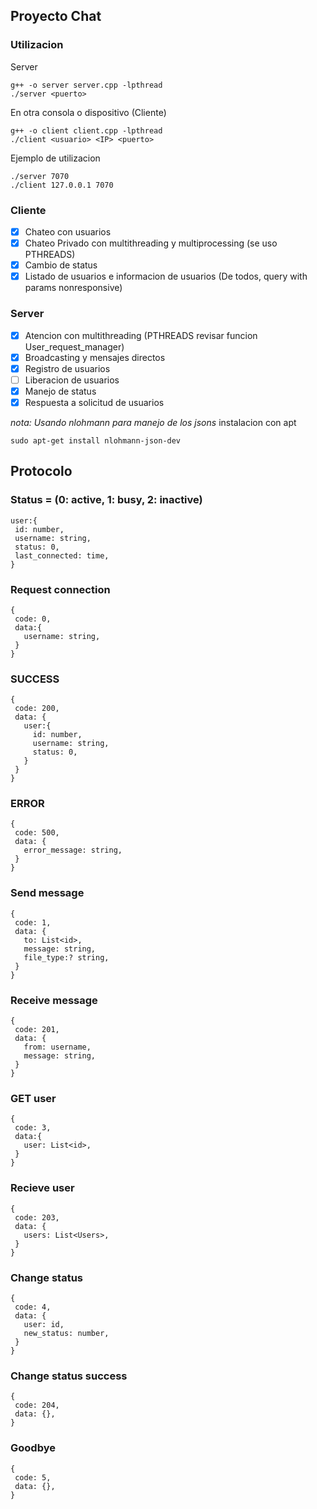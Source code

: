 ## Proyecto Chat

### Utilizacion
Server

```
g++ -o server server.cpp -lpthread
./server <puerto>
```
En otra consola o dispositivo (Cliente)
```
g++ -o client client.cpp -lpthread
./client <usuario> <IP> <puerto>
```

Ejemplo de utilizacion
```
./server 7070
./client 127.0.0.1 7070
```

### Cliente

- [x] Chateo con usuarios
- [x] Chateo Privado con multithreading y multiprocessing (se uso PTHREADS)
- [x] Cambio de status
- [x] Listado de usuarios e informacion de usuarios (De todos, query with params nonresponsive)

### Server

- [x] Atencion con multithreading (PTHREADS revisar funcion User_request_manager)
- [x] Broadcasting y mensajes directos
- [x] Registro de usuarios
- [ ] Liberacion de usuarios
- [x] Manejo de status
- [x] Respuesta a solicitud de usuarios

*nota: Usando nlohmann para manejo de los jsons*
instalacion con apt
```
sudo apt-get install nlohmann-json-dev
```

## Protocolo

### Status = (0: active, 1: busy, 2: inactive)
```
user:{
 id: number,
 username: string,
 status: 0,
 last_connected: time,
}
```

### Request connection
```
{
 code: 0,
 data:{
   username: string,
 }
}
```

### SUCCESS
```
{
 code: 200,
 data: {
   user:{
     id: number,
     username: string,
     status: 0,
   }
 }
}
```

### ERROR
```
{
 code: 500,
 data: {
   error_message: string,
 }
}
```

### Send message
```
{
 code: 1,
 data: {
   to: List<id>,
   message: string,
   file_type:? string,
 }
}
```

### Receive message
```
{
 code: 201,
 data: {
   from: username,
   message: string,
 }
}
```

### GET user
```
{
 code: 3,
 data:{
   user: List<id>,
 }
}
```

### Recieve user
```
{
 code: 203,
 data: {
   users: List<Users>,
 }
}
```

### Change status
```
{
 code: 4,
 data: {
   user: id,
   new_status: number,
 }
}
```

### Change status success
```
{
 code: 204,
 data: {},
}
```
### Goodbye 
```
{
 code: 5,
 data: {},
}
```